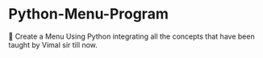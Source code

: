 # Python-Menu-Program

🔰 Create a Menu Using Python integrating all
the concepts that have been taught by Vimal 
sir till now.
